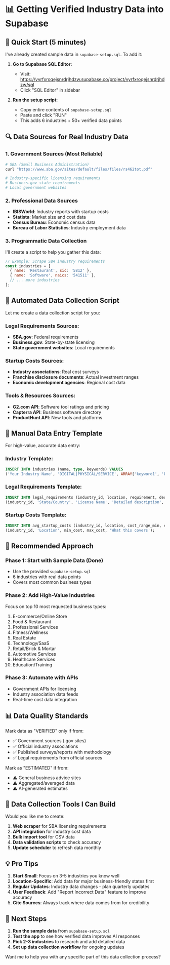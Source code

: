 # 📊 Getting Verified Industry Data into Supabase

## 🎯 **Quick Start (5 minutes)**
I've already created sample data in `supabase-setup.sql`. To add it:

1. **Go to Supabase SQL Editor:**
   - Visit: https://vyrfxroqejsnrdrjhdzw.supabase.co/project/vyrfxroqejsnrdrjhdzw/sql
   - Click "SQL Editor" in sidebar

2. **Run the setup script:**
   - Copy entire contents of `supabase-setup.sql`
   - Paste and click "RUN"
   - This adds 6 industries + 50+ verified data points

## 🔍 **Data Sources for Real Industry Data**

### 1. **Government Sources (Most Reliable)**
```bash
# SBA (Small Business Administration)
curl "https://www.sba.gov/sites/default/files/files/rs462tot.pdf"

# Industry-specific licensing requirements
# Business.gov state requirements
# Local government websites
```

### 2. **Professional Data Sources**
- **IBISWorld**: Industry reports with startup costs
- **Statista**: Market size and cost data  
- **Census Bureau**: Economic census data
- **Bureau of Labor Statistics**: Industry employment data

### 3. **Programmatic Data Collection**
I'll create a script to help you gather this data:

```javascript
// Example: Scrape SBA industry requirements
const industries = [
  { name: 'Restaurant', sic: '5812' },
  { name: 'Software', naics: '541511' },
  // ... more industries
];
```

## 🤖 **Automated Data Collection Script**

Let me create a data collection script for you:

### Legal Requirements Sources:
- **SBA.gov**: Federal requirements
- **Business.gov**: State-by-state licensing
- **State government websites**: Local requirements

### Startup Costs Sources:
- **Industry associations**: Real cost surveys
- **Franchise disclosure documents**: Actual investment ranges
- **Economic development agencies**: Regional cost data

### Tools & Resources Sources:
- **G2.com API**: Software tool ratings and pricing
- **Capterra API**: Business software directory
- **ProductHunt API**: New tools and platforms

## 📝 **Manual Data Entry Template**

For high-value, accurate data entry:

### Industry Template:
```sql
INSERT INTO industries (name, type, keywords) VALUES 
('Your Industry Name', 'DIGITAL|PHYSICAL/SERVICE', ARRAY['keyword1', 'keyword2']);
```

### Legal Requirements Template:
```sql
INSERT INTO legal_requirements (industry_id, location, requirement, description, cost_estimate) VALUES
(industry_id, 'State/Country', 'License Name', 'Detailed description', '$cost-range');
```

### Startup Costs Template:
```sql
INSERT INTO avg_startup_costs (industry_id, location, cost_range_min, cost_range_max, description) VALUES
(industry_id, 'Location', min_cost, max_cost, 'What this covers');
```

## 🚀 **Recommended Approach**

### Phase 1: Start with Sample Data (Done)
- Use the provided `supabase-setup.sql`
- 6 industries with real data points
- Covers most common business types

### Phase 2: Add High-Value Industries
Focus on top 10 most requested business types:
1. E-commerce/Online Store
2. Food & Restaurant  
3. Professional Services
4. Fitness/Wellness
5. Real Estate
6. Technology/SaaS
7. Retail/Brick & Mortar
8. Automotive Services
9. Healthcare Services
10. Education/Training

### Phase 3: Automate with APIs
- Government APIs for licensing
- Industry association data feeds
- Real-time cost data integration

## 📊 **Data Quality Standards**

Mark data as "VERIFIED" only if from:
- ✅ Government sources (.gov sites)
- ✅ Official industry associations  
- ✅ Published surveys/reports with methodology
- ✅ Legal requirements from official sources

Mark as "ESTIMATED" if from:
- ⚠️ General business advice sites
- ⚠️ Aggregated/averaged data
- ⚠️ AI-generated estimates

## 🔧 **Data Collection Tools I Can Build**

Would you like me to create:
1. **Web scraper** for SBA licensing requirements
2. **API integration** for industry cost data
3. **Bulk import tool** for CSV data
4. **Data validation scripts** to check accuracy
5. **Update scheduler** to refresh data monthly

## 💡 **Pro Tips**

1. **Start Small**: Focus on 3-5 industries you know well
2. **Location-Specific**: Add data for major business-friendly states first
3. **Regular Updates**: Industry data changes - plan quarterly updates
4. **User Feedback**: Add "Report Incorrect Data" feature to improve accuracy
5. **Cite Sources**: Always track where data comes from for credibility

## 🎯 **Next Steps**

1. **Run the sample data** from `supabase-setup.sql`
2. **Test the app** to see how verified data improves AI responses
3. **Pick 2-3 industries** to research and add detailed data
4. **Set up data collection workflow** for ongoing updates

Want me to help you with any specific part of this data collection process?
